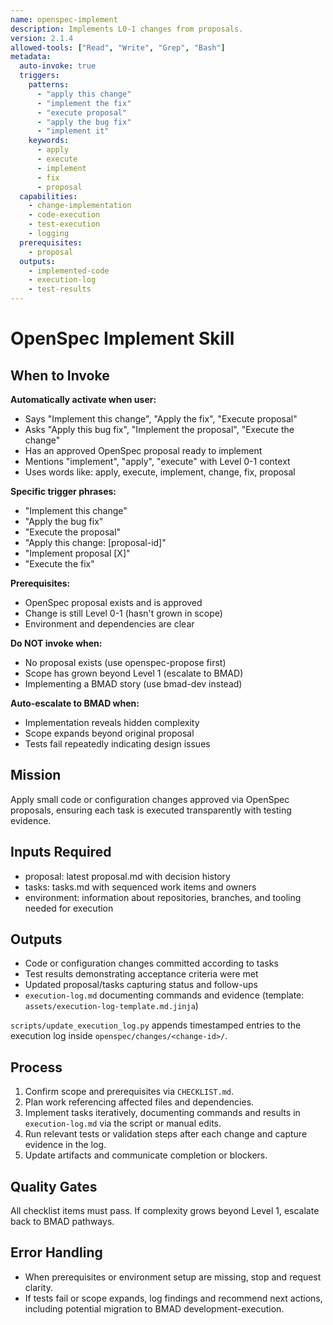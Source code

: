 ```yaml
---
name: openspec-implement
description: Implements L0-1 changes from proposals.
version: 2.1.4
allowed-tools: ["Read", "Write", "Grep", "Bash"]
metadata:
  auto-invoke: true
  triggers:
    patterns:
      - "apply this change"
      - "implement the fix"
      - "execute proposal"
      - "apply the bug fix"
      - "implement it"
    keywords:
      - apply
      - execute
      - implement
      - fix
      - proposal
  capabilities:
    - change-implementation
    - code-execution
    - test-execution
    - logging
  prerequisites:
    - proposal
  outputs:
    - implemented-code
    - execution-log
    - test-results
---
```


# OpenSpec Implement Skill

## When to Invoke

**Automatically activate when user:**
- Says "Implement this change", "Apply the fix", "Execute proposal"
- Asks "Apply this bug fix", "Implement the proposal", "Execute the change"
- Has an approved OpenSpec proposal ready to implement
- Mentions "implement", "apply", "execute" with Level 0-1 context
- Uses words like: apply, execute, implement, change, fix, proposal

**Specific trigger phrases:**
- "Implement this change"
- "Apply the bug fix"
- "Execute the proposal"
- "Apply this change: [proposal-id]"
- "Implement proposal [X]"
- "Execute the fix"

**Prerequisites:**
- OpenSpec proposal exists and is approved
- Change is still Level 0-1 (hasn't grown in scope)
- Environment and dependencies are clear

**Do NOT invoke when:**
- No proposal exists (use openspec-propose first)
- Scope has grown beyond Level 1 (escalate to BMAD)
- Implementing a BMAD story (use bmad-dev instead)

**Auto-escalate to BMAD when:**
- Implementation reveals hidden complexity
- Scope expands beyond original proposal
- Tests fail repeatedly indicating design issues

## Mission
Apply small code or configuration changes approved via OpenSpec proposals, ensuring each task is executed transparently with testing evidence.

## Inputs Required
- proposal: latest proposal.md with decision history
- tasks: tasks.md with sequenced work items and owners
- environment: information about repositories, branches, and tooling needed for execution

## Outputs
- Code or configuration changes committed according to tasks
- Test results demonstrating acceptance criteria were met
- Updated proposal/tasks capturing status and follow-ups
- `execution-log.md` documenting commands and evidence (template: `assets/execution-log-template.md.jinja`)

`scripts/update_execution_log.py` appends timestamped entries to the execution log inside `openspec/changes/<change-id>/`.

## Process
1. Confirm scope and prerequisites via `CHECKLIST.md`.
2. Plan work referencing affected files and dependencies.
3. Implement tasks iteratively, documenting commands and results in `execution-log.md` via the script or manual edits.
4. Run relevant tests or validation steps after each change and capture evidence in the log.
5. Update artifacts and communicate completion or blockers.

## Quality Gates
All checklist items must pass. If complexity grows beyond Level 1, escalate back to BMAD pathways.

## Error Handling
- When prerequisites or environment setup are missing, stop and request clarity.
- If tests fail or scope expands, log findings and recommend next actions, including potential migration to BMAD development-execution.
